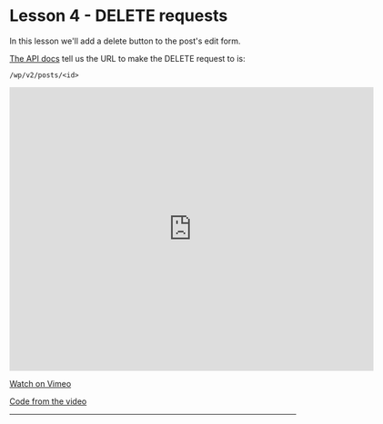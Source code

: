 # Lesson 4 - DELETE requests

In this lesson we'll add a delete button to the post's edit form.

<a href="https://developer.wordpress.org/rest-api/reference/posts/#delete-a-post" target="_blank">The API docs</a> tell us the URL to make the DELETE request to is:

```
/wp/v2/posts/<id>
```

<iframe src="https://player.vimeo.com/video/520716356" width="640" height="500" frameborder="0" allow="autoplay; fullscreen; picture-in-picture" allowfullscreen></iframe>

<a href="https://vimeo.com/520716356/8cfb7df74f" target="_blank">Watch on Vimeo</a>

<a href="https://github.com/NoroffFEU/react-crud/tree/13-add-delete-buttons" target="_blank">Code from the video</a>

---
